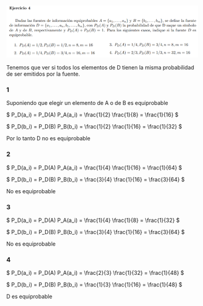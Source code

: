 ![](enunciado.png)

Tenemos que ver si todos los elementos de D tienen la misma probabilidad de ser emitidos por la fuente.

### 1
Suponiendo que elegir un elemento de A o de B es equiprobable

$ P_D(a_i) = P_D(A) P_A(a_i) = \frac{1}{2} \frac{1}{8} = \frac{1}{16} $

$ P_D(b_i) = P_D(B) P_B(b_i) = \frac{1}{2} \frac{1}{16} = \frac{1}{32} $

Por lo tanto D no es equiprobable

### 2

$ P_D(a_i) = P_D(A) P_A(a_i) = \frac{1}{4} \frac{1}{16} = \frac{1}{64} $

$ P_D(b_i) = P_D(B) P_B(b_i) = \frac{3}{4} \frac{1}{16} = \frac{3}{64} $

No es equiprobable

### 3


$ P_D(a_i) = P_D(A) P_A(a_i) = \frac{1}{4} \frac{1}{8} = \frac{1}{32} $

$ P_D(b_i) = P_D(B) P_B(b_i) = \frac{3}{4} \frac{1}{16} = \frac{3}{64} $

No es equiprobable

### 4

$ P_D(a_i) = P_D(A) P_A(a_i) = \frac{2}{3} \frac{1}{32} = \frac{1}{48} $

$ P_D(b_i) = P_D(B) P_B(b_i) = \frac{1}{3} \frac{1}{16} = \frac{1}{48} $

D es equiprobable